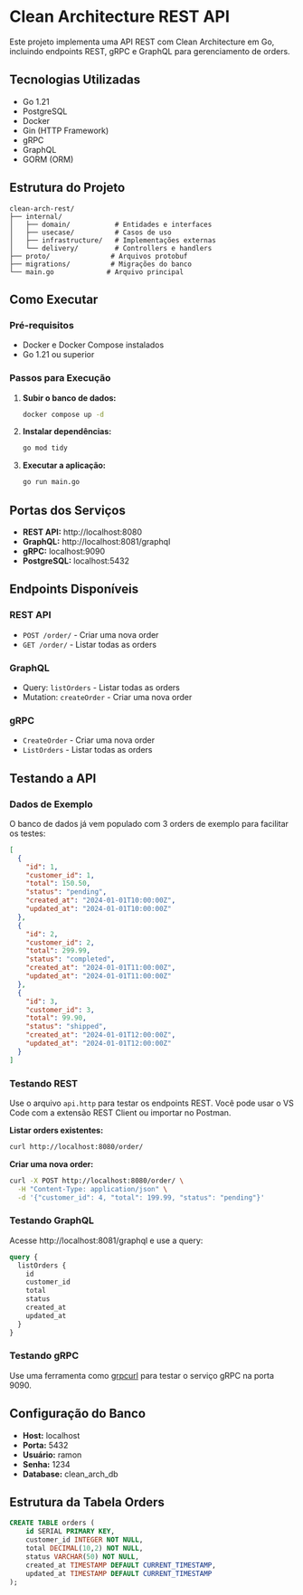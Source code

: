 # Clean Architecture REST API

Este projeto implementa uma API REST com Clean Architecture em Go, incluindo endpoints REST, gRPC e GraphQL para gerenciamento de orders.

## Tecnologias Utilizadas

- Go 1.21
- PostgreSQL
- Docker
- Gin (HTTP Framework)
- gRPC
- GraphQL
- GORM (ORM)

## Estrutura do Projeto

```
clean-arch-rest/
├── internal/
│   ├── domain/           # Entidades e interfaces
│   ├── usecase/          # Casos de uso
│   ├── infrastructure/   # Implementações externas
│   └── delivery/         # Controllers e handlers
├── proto/               # Arquivos protobuf
├── migrations/          # Migrações do banco
└── main.go             # Arquivo principal
```

## Como Executar

### Pré-requisitos

- Docker e Docker Compose instalados
- Go 1.21 ou superior

### Passos para Execução

1. **Subir o banco de dados:**
   ```bash
   docker compose up -d
   ```

2. **Instalar dependências:**
   ```bash
   go mod tidy
   ```

3. **Executar a aplicação:**
   ```bash
   go run main.go
   ```

## Portas dos Serviços

- **REST API:** http://localhost:8080
- **GraphQL:** http://localhost:8081/graphql
- **gRPC:** localhost:9090
- **PostgreSQL:** localhost:5432

## Endpoints Disponíveis

### REST API

- `POST /order/` - Criar uma nova order
- `GET /order/` - Listar todas as orders

### GraphQL

- Query: `listOrders` - Listar todas as orders
- Mutation: `createOrder` - Criar uma nova order

### gRPC

- `CreateOrder` - Criar uma nova order
- `ListOrders` - Listar todas as orders

## Testando a API

### Dados de Exemplo

O banco de dados já vem populado com 3 orders de exemplo para facilitar os testes:

```json
[
  {
    "id": 1,
    "customer_id": 1,
    "total": 150.50,
    "status": "pending",
    "created_at": "2024-01-01T10:00:00Z",
    "updated_at": "2024-01-01T10:00:00Z"
  },
  {
    "id": 2,
    "customer_id": 2,
    "total": 299.99,
    "status": "completed",
    "created_at": "2024-01-01T11:00:00Z",
    "updated_at": "2024-01-01T11:00:00Z"
  },
  {
    "id": 3,
    "customer_id": 3,
    "total": 99.90,
    "status": "shipped",
    "created_at": "2024-01-01T12:00:00Z",
    "updated_at": "2024-01-01T12:00:00Z"
  }
]
```

### Testando REST

Use o arquivo `api.http` para testar os endpoints REST. Você pode usar o VS Code com a extensão REST Client ou importar no Postman.

**Listar orders existentes:**
```bash
curl http://localhost:8080/order/
```

**Criar uma nova order:**
```bash
curl -X POST http://localhost:8080/order/ \
  -H "Content-Type: application/json" \
  -d '{"customer_id": 4, "total": 199.99, "status": "pending"}'
```

### Testando GraphQL

Acesse http://localhost:8081/graphql e use a query:

```graphql
query {
  listOrders {
    id
    customer_id
    total
    status
    created_at
    updated_at
  }
}
```

### Testando gRPC

Use uma ferramenta como [grpcurl](https://github.com/fullstorydev/grpcurl) para testar o serviço gRPC na porta 9090.

## Configuração do Banco

- **Host:** localhost
- **Porta:** 5432
- **Usuário:** ramon
- **Senha:** 1234
- **Database:** clean_arch_db

## Estrutura da Tabela Orders

```sql
CREATE TABLE orders (
    id SERIAL PRIMARY KEY,
    customer_id INTEGER NOT NULL,
    total DECIMAL(10,2) NOT NULL,
    status VARCHAR(50) NOT NULL,
    created_at TIMESTAMP DEFAULT CURRENT_TIMESTAMP,
    updated_at TIMESTAMP DEFAULT CURRENT_TIMESTAMP
);
```